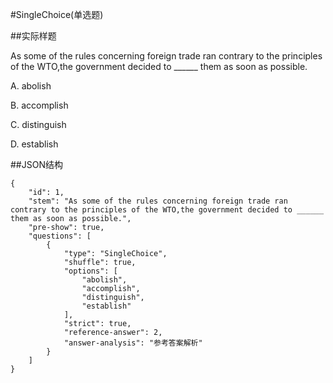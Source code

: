#SingleChoice(单选题)

##实际样题

As some of the rules concerning foreign trade ran contrary to the principles of the WTO,the government decided to ______ them as soon as possible.

A. abolish

B. accomplish

C. distinguish

D. establish

##JSON结构

	{
		"id": 1,							
		"stem": "As some of the rules concerning foreign trade ran contrary to the principles of the WTO,the government decided to ______ them as soon as possible.",
		"pre-show": true,
		"questions": [
			{
				"type": "SingleChoice",
				"shuffle": true, 					
				"options": [		
					"abolish",
					"accomplish",
					"distinguish",
					"establish"
				],
				"strict": true,
				"reference-answer": 2,		
				"answer-analysis": "参考答案解析"
			}
		]
	}

